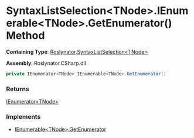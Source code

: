 # SyntaxListSelection\<TNode>\.IEnumerable\<TNode>\.GetEnumerator\(\) Method

**Containing Type**: [Roslynator](../../README.md)\.[SyntaxListSelection\<TNode>](../README.md)

**Assembly**: Roslynator\.CSharp\.dll

```csharp
private IEnumerator<TNode> IEnumerable<TNode>.GetEnumerator()
```

### Returns

[IEnumerator\<TNode>](https://docs.microsoft.com/en-us/dotnet/api/system.collections.generic.ienumerator-1)

### Implements

* [IEnumerable\<TNode>.GetEnumerator](https://docs.microsoft.com/en-us/dotnet/api/system.collections.generic.ienumerable-1.getenumerator)
